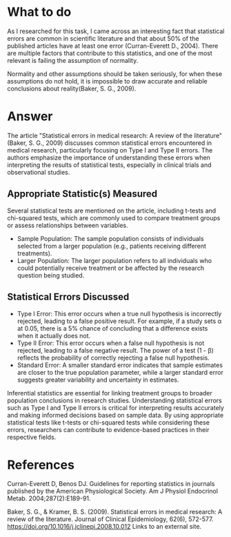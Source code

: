 # What to do
As I researched for this task, I came across an interesting fact that statistical errors are common in scientific literature and that about 50% of the published articles have at least one error (Curran-Everett D., 2004). There are multiple factors that contribute to this statistics, and one of the most relevant is failing the assumption of normality.

Normality and other assumptions should be taken seriously, for when these assumptions do not hold, it is impossible to draw accurate and reliable conclusions about reality(Baker, S. G., 2009).

# Answer

The article "Statistical errors in medical research: A review of the literature" (Baker, S. G., 2009) discusses common statistical errors encountered in medical research, particularly focusing on Type I and Type II errors. The authors emphasize the importance of understanding these errors when interpreting the results of statistical tests, especially in clinical trials and observational studies.

## Appropriate Statistic(s) Measured
Several statistical tests are mentioned on the article, including t-tests and chi-squared tests, which are commonly used to compare treatment groups or assess relationships between variables.

- Sample Population: The sample population consists of individuals selected from a larger population (e.g., patients receiving different treatments).
- Larger Population: The larger population refers to all individuals who could potentially receive treatment or be affected by the research question being studied.

## Statistical Errors Discussed
- Type I Error: This error occurs when a true null hypothesis is incorrectly rejected, leading to a false positive result. For example, if a study sets α at 0.05, there is a 5% chance of concluding that a difference exists when it actually does not.
- Type II Error: This error occurs when a false null hypothesis is not rejected, leading to a false negative result. The power of a test (1 - β) reflects the probability of correctly rejecting a false null hypothesis.
- Standard Error:  A smaller standard error indicates that sample estimates are closer to the true population parameter, while a larger standard error suggests greater variability and uncertainty in estimates.

Inferential statistics are essential for linking treatment groups to broader population conclusions in research studies. Understanding statistical errors such as Type I and Type II errors is critical for interpreting results accurately and making informed decisions based on sample data. By using appropriate statistical tests like t-tests or chi-squared tests while considering these errors, researchers can contribute to evidence-based practices in their respective fields.


# References
Curran-Everett D, Benos DJ. Guidelines for reporting statistics in journals published by the American Physiological Society. Am J Physiol Endocrinol Metab. 2004;287(2):E189-91.

Baker, S. G., & Kramer, B. S. (2009). Statistical errors in medical research: A review of the literature. Journal of Clinical Epidemiology, 62(6), 572-577. https://doi.org/10.1016/j.jclinepi.2008.10.012 Links to an external site.
